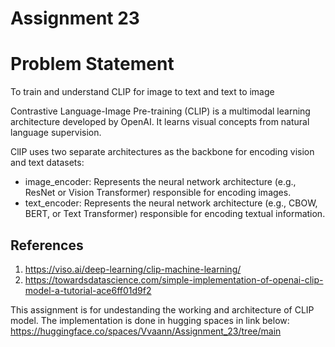 
# Assignment 23

# Problem Statement

To train and understand CLIP for image to text and text to image

Contrastive Language-Image Pre-training (CLIP) is a multimodal learning architecture developed by OpenAI. 
It learns visual concepts from natural language supervision.

ClIP uses two separate architectures as the backbone for encoding vision and text datasets:

- image_encoder: Represents the neural network architecture (e.g., ResNet or Vision Transformer) responsible for encoding images.
- text_encoder: Represents the neural network architecture (e.g., CBOW, BERT, or Text Transformer) responsible for encoding textual information.


## References

1. https://viso.ai/deep-learning/clip-machine-learning/
2. https://towardsdatascience.com/simple-implementation-of-openai-clip-model-a-tutorial-ace6ff01d9f2

This assignment is for undestanding the working and architecture of CLIP model. The implementation is done in hugging spaces in link below:
https://huggingface.co/spaces/Vvaann/Assignment_23/tree/main
